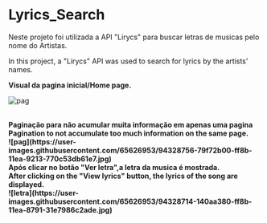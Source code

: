 # Lyrics_Search
Neste projeto foi utilizada a API "Lirycs" para buscar letras de musicas pelo nome do Artistas.

In this project, a "Lirycs" API was used to search for lyrics by the artists' names.

<b>Visual da pagina inicial/Home page.</b>
 
![pag](https://user-images.githubusercontent.com/65626953/94341904-b191c180-ffe3-11ea-9b96-e72649de7c89.jpg)

<br>
<b>
Paginação para não acumular muita informação em apenas uma pagina<br>
Pagination to not accumulate too much information on the same page.<br>
  ![pag](https://user-images.githubusercontent.com/65626953/94328756-79f72b00-ff8b-11ea-9213-770c53db61e7.jpg)<br>
<b>Após clicar no botão "Ver letra",a letra da musica é mostrada.<br>
After clicking on the "View lyrics" button, the lyrics of the song are displayed.</b><br>
![letra](https://user-images.githubusercontent.com/65626953/94328714-140aa380-ff8b-11ea-8791-31e7986c2ade.jpg)

<br>
